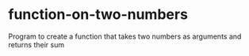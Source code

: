 # function-on-two-numbers
Program to create a function that takes two numbers as arguments and returns their sum
